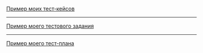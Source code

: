 [Пример моих тест-кейсов](https://docs.google.com/spreadsheets/d/1N1LMYPg7wAfteddwKALX3_VDxTbF4w5Wl6sHJvuRXoA/edit?usp=sharing)

---

[Пример моего тестового задания](https://docs.google.com/spreadsheets/d/19TPotJ8Swn-7JFU1dMqnybaBCyNRy322PmJK5qJDLQM/edit?usp=sharing)

---

[Пример моего тест-плана](https://docs.google.com/spreadsheets/d/1CPXqz4TeTS_UvZkcRAdyLcBUU9DvlnXg7YRV-vFB_Kc/edit?usp=sharing)
